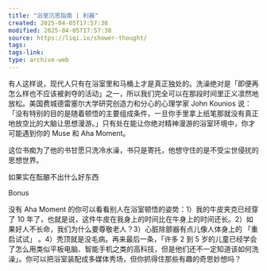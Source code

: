 ```yaml
---
title: "浴室沉思指南 | 利器"
created: 2025-04-05T17:57:38
modified: 2025-04-05T17:57:38
source: https://liqi.io/shower-thought/
tags:
tags-link:
type: archive-web
---
```

有人这样说，现代人只有在浴室里和马桶上才是真正独处的。洗澡绝对是「即便再怎么样也不应该被剥夺的活动」之一，所以我们完全可以在那段时间里正义凛然地放松。美国费城德雷塞尔大学研究创造力和分心的心理学家 John Kounios 说：「没有特别的目的是随着顿悟的主要组成条件，一旦你手里拿上纸笔那就没有真正地放空比的大脑让思想漫游。」只有处在能让你绝对精神漫游的浴室环境中，你才可能遇到你的 Muse 和 Aha Moment。

这位书痴为了他的书甘愿只洗冷水澡，书只是寄托，他想守住的是不受尘世侵扰的思想世界。

如果实在酝酿不出什么好东西

Bonus

没有 Aha Moment 的你可以看看别人在浴室顿悟的姿势：1）我的牛皮夹克已经穿了 10 年了，也就是说，这件牛皮在我身上的时间比在牛身上的时间还长。2）如果好人不长命，我们为什么要尊敬老人？3）心脏除颤器有点儿像人体身上的 「重启试试」 。4）秃顶就是没毛病。再来最后一条，「许多 2 到 5 岁的儿童已经学会了怎么用类似平板电脑、智能手机之类的高科技，但是他们还不一定知道该如何洗澡」。你可以把浴室装配成多媒体秀场，但你抓得住那些有趣的奇思妙想吗？